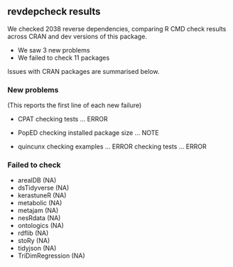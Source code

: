 ## revdepcheck results

We checked 2038 reverse dependencies, comparing R CMD check results across CRAN and dev versions of this package.

 * We saw 3 new problems
 * We failed to check 11 packages

Issues with CRAN packages are summarised below.

### New problems
(This reports the first line of each new failure)

* CPAT
  checking tests ... ERROR

* PopED
  checking installed package size ... NOTE

* quincunx
  checking examples ... ERROR
  checking tests ... ERROR

### Failed to check

* arealDB          (NA)
* dsTidyverse      (NA)
* kerastuneR       (NA)
* metabolic        (NA)
* metajam          (NA)
* nesRdata         (NA)
* ontologics       (NA)
* rdflib           (NA)
* stoRy            (NA)
* tidyjson         (NA)
* TriDimRegression (NA)
